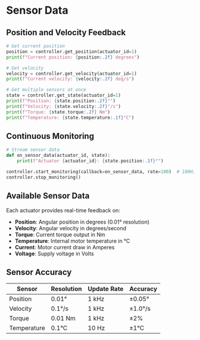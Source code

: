 # Sensor Data

## Position and Velocity Feedback

```python
# Get current position
position = controller.get_position(actuator_id=1)
print(f"Current position: {position:.2f} degrees")

# Get velocity
velocity = controller.get_velocity(actuator_id=1)
print(f"Current velocity: {velocity:.2f} deg/s")

# Get multiple sensors at once
state = controller.get_state(actuator_id=1)
print(f"Position: {state.position:.2f}°")
print(f"Velocity: {state.velocity:.2f}°/s")
print(f"Torque: {state.torque:.2f} Nm")
print(f"Temperature: {state.temperature:.1f}°C")
```

## Continuous Monitoring

```python
# Stream sensor data
def on_sensor_data(actuator_id, state):
    print(f"Actuator {actuator_id}: {state.position:.1f}°")

controller.start_monitoring(callback=on_sensor_data, rate=100)  # 100Hz
controller.stop_monitoring()
```

## Available Sensor Data

Each actuator provides real-time feedback on:

- **Position**: Angular position in degrees (0.01° resolution)
- **Velocity**: Angular velocity in degrees/second
- **Torque**: Current torque output in Nm
- **Temperature**: Internal motor temperature in °C
- **Current**: Motor current draw in Amperes
- **Voltage**: Supply voltage in Volts

## Sensor Accuracy

| Sensor | Resolution | Update Rate | Accuracy |
|--------|-----------|-------------|----------|
| Position | 0.01° | 1 kHz | ±0.05° |
| Velocity | 0.1°/s | 1 kHz | ±1.0°/s |
| Torque | 0.01 Nm | 1 kHz | ±2% |
| Temperature | 0.1°C | 10 Hz | ±1°C |
